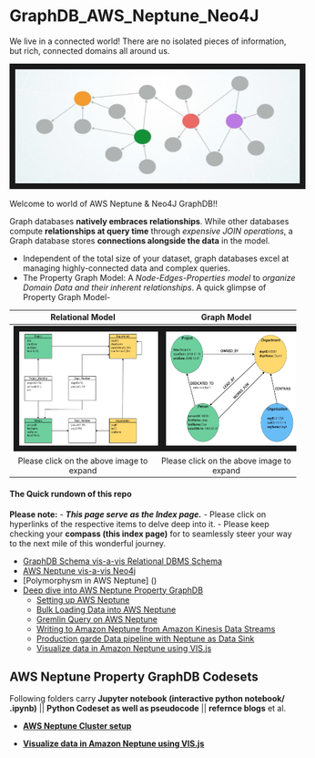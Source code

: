 # GraphDB_AWS_Neptune_Neo4J

We live in a connected world! There are no isolated pieces of information, but rich, connected domains all around us.

<img src="img/graph_data_modeling.jpg" width="500" height="200" border="10">

Welcome to world of AWS Neptune &amp; Neo4J GraphDB!!

Graph databases **natively embraces relationships**. While other databases compute **relationships at query time** through *expensive JOIN operations*, a Graph database stores **connections alongside the data** in the model.
- Independent of the total size of your dataset, graph databases excel at managing highly-connected data and complex queries.
- The Property Graph Model: A *Node-Edges-Properties model* to *organize Domain Data and their inherent relationships*. A quick glimpse of Property Graph Model- 
  
|Relational Model | Graph Model|
| :--: | :--: |
|<img src="img/relational_org_chart.jpg" width="500" height="200" border="10">|<img src="img/graph_org_chart.jpg" width="500" height="200" border="10">|
|Please click on the above image to expand|Please click on the above image to expand|   


#### The Quick rundown of this repo

**Please note:** 
 	- ***This page serve as the Index page.***
 	- Please click on hyperlinks of the respective items to delve deep into it.
	 - Please keep checking your **compass (this index page)** for to seamlessly steer your way to the next mile of this wonderful journey.

 
- [GraphDB Schema vis-a-vis Relational DBMS Schema]()
- [AWS Neptune vis-a-vis Neo4j]()
- [Polymorphysm in AWS Neptune] ()
- [Deep dive into AWS Neptune Property GraphDB]()
	- [Setting up AWS Neptune]()
	- [Bulk Loading Data into AWS Neptune]()
	- [Gremlin Query on AWS Neptune]()
	- [Writing to Amazon Neptune from Amazon Kinesis Data Streams]()
	- [Production garde Data pipeline with Neptune as Data Sink]()
	- [Visualize data in Amazon Neptune using VIS.js]()


## AWS Neptune Property GraphDB Codesets
Following folders carry **Jupyter notebook (interactive python notebook/ .ipynb)** || **Python Codeset as well as pseudocode** ||  **refernce blogs** et al.

  
- **[AWS Neptune Cluster setup](neptune)** 

- **[Visualize data in Amazon Neptune using VIS.js](https://github.com/DeepHiveMind/AWS_GraphDB_AWS-API-GW_AWS-Lambda_Visualization_Pipeline)**

